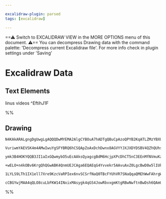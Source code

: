 ```yaml
---

excalidraw-plugin: parsed
tags: [excalidraw]

---
```

==⚠  Switch to EXCALIDRAW VIEW in the MORE OPTIONS menu of this document. ⚠== You can decompress Drawing data with the command palette: 'Decompress current Excalidraw file'. For more info check in plugin settings under 'Saving'


# Excalidraw Data
## Text Elements
linus videos ^EftihJ1F

%%
## Drawing
```compressed-json
N4KAkARALgngDgUwgLgAQQQDwMYEMA2AlgCYBOuA7hADTgQBuCpAzoQPYB2KqATLZMzYBXUtiRoIACyhQ4zZAHoFAc0JRJQgEYA6bGwC2CgF7N6hbEcK4OCtptbErHALRY8RMpWdx8Q1TdIEfARcZgRmBShcZQUebTiANho6IIR9BA4oZm4AbXAwUDAi6HhxdCgsKGSiyEYWdi40HgBGAAZ+YrrWTgA5TjFuBOaEgGYATgBWMZ4xjshCDmIsbghc

VuriwmYAEVSK4m4AMwIwuYgSFYBRQ6hCSQApZoAxDchDwnx8AGVYYJXJXDYDSBV4QZhQUhsADWCAA6iR1NxWtoJmdwZCYT8YH8JIIPKDIX5JBxwtk0M0zmw4IC1DBuG12vlINZlDjUIyahBMNxnDw+QB2M50tDOZrDZrxCb8gAczR4qKZYIh0IQAGE2Pg2KQVgBiZoIfX60GaQFQ5SExbqzXaiQQ6zMamBTKgigIyTcaVxCY8EYAFhG/IVnMkCEI

ymk3B4HOKYQQB3JI1aIxGQwmybO5uEcAAksQyagcgBdM6HcjpXPcDhCT5nC3EEnMfNVmuKzTCRaXYLpTL5otnIRwYi4fb0/ktGUTaWtac8QWKogcKGV6v4M6a7Aw+OoY74U6Kw6cKBfQhGMrDEuHp64fQfYWoCmKiqYKoSBdCZioMxLNjZWuUAAqlQrG+H5fggP6gk+UAAIJEMojToMENygnUtzuLBYYIdAVKgnomS4AsTAVmgzaroqWphgsBCAc

+wELO+n4kOBv6KrgQhQGwABK4QnmUEJCAga6EQAEqG4Yvvekr5AAvuAxZ0LgcBwD8w5lIUkDqGkZQQHBEYdAwhAIBQABCpqZkIloalquqHLZdkbBA2AiE6UDZhU+g/BiapWTa6B6gaAUOU5pAuW5aSmRu5mWdaKx2hwDq4C5QXORkrnuU8HzfL82kAkCIhIPpwWhe5nkqvCxCImgyJBpARWpWFHnKpi2UrHiFyFSlmQNZxwjhg2+YPsUdVde5ADy

1LYLS9LTh1IX1ell7Xre9KzcVaRPIex6nvSCSrfNaQ0TBcFYUhVR7SNaQqaQMEhWwFAhrgW6kedaVpJcizQbd90hFuqxfQ5zDYJCnwABqRgkEy+vEIyerK8r6YDwP4AAmvS4xQ3K0pjK0CTw/kEBGGwBjcOptQEAJkYyS93XtvWpIrHWDnmiQW1lM9+PM8QVrWWgpMQMZGq/TqqpjCLItPC8Zzcco1aJbqlzbArCsSxAVP48NR5NQg423JwTYrvp

cCBGYwjMAA4qQLO8cuLbFKW14INxixMAsygk4qGS4JowRbvxgmKtgRBwNwftnBwDsh6QAmUuxC58VHCBq8UdgAFYINgWRfOHcAALJsEs71ez7kcCeA0n8BA7zBPmwCydJQA=
```
%%